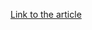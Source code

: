 [Link to the article](https://www.ncsc.gov.uk/files/Advisory-further-TTPs-associated-with-SVR-cyber-actors.pdf)
